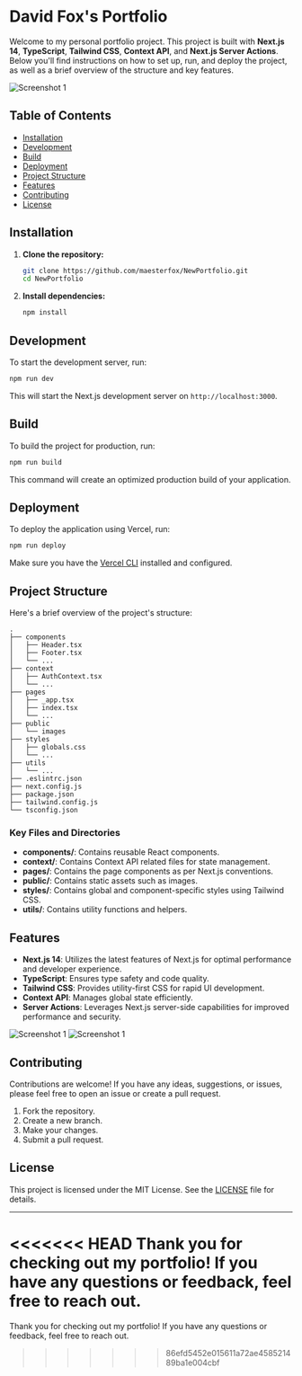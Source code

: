# David Fox's Portfolio

Welcome to my personal portfolio project. This project is built with **Next.js 14**, **TypeScript**, **Tailwind CSS**, **Context API**, and **Next.js Server Actions**. Below you'll find instructions on how to set up, run, and deploy the project, as well as a brief overview of the structure and key features.

![Screenshot 1](./public/port1.jpg)


## Table of Contents

- [Installation](#installation)
- [Development](#development)
- [Build](#build)
- [Deployment](#deployment)
- [Project Structure](#project-structure)
- [Features](#features)
- [Contributing](#contributing)
- [License](#license)

## Installation

1. **Clone the repository:**

    ```bash
    git clone https://github.com/maesterfox/NewPortfolio.git
    cd NewPortfolio
    ```

2. **Install dependencies:**

    ```bash
    npm install
    ```

## Development

To start the development server, run:

```bash
npm run dev
```

This will start the Next.js development server on `http://localhost:3000`.

## Build

To build the project for production, run:

```bash
npm run build
```

This command will create an optimized production build of your application.

## Deployment

To deploy the application using Vercel, run:

```bash
npm run deploy
```

Make sure you have the [Vercel CLI](https://vercel.com/docs/cli) installed and configured.

## Project Structure

Here's a brief overview of the project's structure:

```
.
├── components
│   ├── Header.tsx
│   ├── Footer.tsx
│   └── ...
├── context
│   ├── AuthContext.tsx
│   └── ...
├── pages
│   ├── _app.tsx
│   ├── index.tsx
│   └── ...
├── public
│   └── images
├── styles
│   ├── globals.css
│   └── ...
├── utils
│   └── ...
├── .eslintrc.json
├── next.config.js
├── package.json
├── tailwind.config.js
└── tsconfig.json
```

### Key Files and Directories

- **components/**: Contains reusable React components.
- **context/**: Contains Context API related files for state management.
- **pages/**: Contains the page components as per Next.js conventions.
- **public/**: Contains static assets such as images.
- **styles/**: Contains global and component-specific styles using Tailwind CSS.
- **utils/**: Contains utility functions and helpers.

## Features

- **Next.js 14**: Utilizes the latest features of Next.js for optimal performance and developer experience.
- **TypeScript**: Ensures type safety and code quality.
- **Tailwind CSS**: Provides utility-first CSS for rapid UI development.
- **Context API**: Manages global state efficiently.
- **Server Actions**: Leverages Next.js server-side capabilities for improved performance and security.

 ![Screenshot 1](./public/port2.jpg)
![Screenshot 1](./public/port3.jpg)


## Contributing

Contributions are welcome! If you have any ideas, suggestions, or issues, please feel free to open an issue or create a pull request.

1. Fork the repository.
2. Create a new branch.
3. Make your changes.
4. Submit a pull request.

## License

This project is licensed under the MIT License. See the [LICENSE](LICENSE) file for details.

---

<<<<<<< HEAD
Thank you for checking out my portfolio! If you have any questions or feedback, feel free to reach out.
=======
Thank you for checking out my portfolio! If you have any questions or feedback, feel free to reach out.
>>>>>>> 86efd5452e015611a72ae458521489ba1e004cbf
